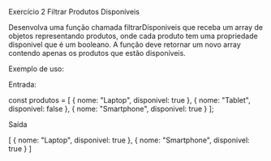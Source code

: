 Exercício 2 Filtrar Produtos Disponíveis

Desenvolva uma função chamada filtrarDisponiveis que receba um array de objetos representando produtos, onde cada produto tem uma propriedade disponivel que é um booleano. A função deve retornar um novo array contendo apenas os produtos que estão disponíveis.

Exemplo de uso:

Entrada:

const produtos = [
{ nome: "Laptop", disponivel: true },
{ nome: "Tablet", disponivel: false },
{ nome: "Smartphone", disponivel: true }
];

Saída

[
{ nome: "Laptop", disponivel: true },
{ nome: "Smartphone", disponivel: true }
]
